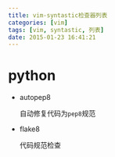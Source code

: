 ```yaml
---
title: vim-syntastic检查器列表
categories: [vim]
tags: [vim, syntastic, 列表]
date: 2015-01-23 16:41:21
---
```


# python

-   autopep8

    自动修复代码为`pep8`规范

-   flake8

    代码规范检查
